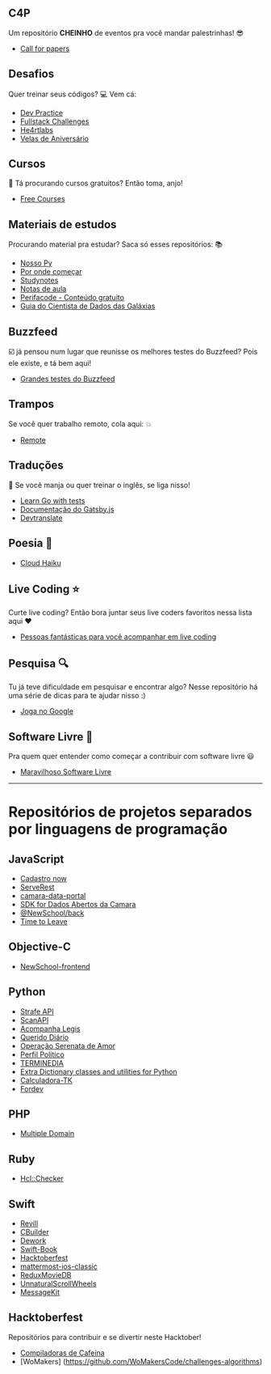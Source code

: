 ## C4P  

Um repositório **CHEINHO** de eventos pra você mandar palestrinhas! :sunglasses:  
- [Call for papers](https://github.com/alinebastos/call-for-papers)  

## Desafios  
Quer treinar seus códigos? :computer: Vem cá:   
- [Dev Practice](https://github.com/alinebastos/dev-practice)  
- [Fullstack Challenges](https://github.com/alinebastos/fullstack-challenges)  
- [He4rtlabs](https://github.com/he4rtlabs/he4rtoberfest-2020)  
- [Velas de Aniversário](https://github.com/WoMakersCode/challenges-algorithms/tree/master/tutorial-challenge-birthday-candles-cake)

## Cursos  
:pushpin: Tá procurando cursos gratuitos? Então toma, anjo!  
- [Free Courses](https://github.com/alinebastos/free-courses)  

## Materiais de estudos
Procurando material pra estudar? Saca só esses repositórios: :books:  
- [Nosso Py](https://github.com/MariaEduardaDeAzevedo/nosso-py)  
- [Por onde começar](https://github.com/leticiadasilva/por-onde-comecar)  
- [Studynotes](https://github.com/bellesamways/studynotes)  
- [Notas de aula](https://github.com/leticiadasilva/notas-de-aula)   
- [Perifacode - Conteúdo gratuito](https://github.com/perifacode/conteudo-gratuito)  
- [Guia do Cientista de Dados das Galáxias](https://github.com/PizzaDeDados/datascience-pizza)

## Buzzfeed

:ballot_box_with_check: já pensou num lugar que reunisse os melhores testes do Buzzfeed? Pois ele existe, e tá bem aqui!  
- [Grandes testes do Buzzfeed](https://github.com/dandaramcsousa/grandes-testes-do-buzzfeed)  

## Trampos  

Se você quer trabalho remoto, cola aqui: :boom:  
- [Remote](https://github.com/alinebastos/remote)  

## Traduções

:pencil: Se você manja ou quer treinar o inglês, se liga nisso!
 
 - [Learn Go with tests](https://github.com/larien/learn-go-with-tests)  
- [Documentação do Gatsby.js](https://github.com/gatsbyjs/gatsby-pt-BR/issues)
- [Devtranslate](https://github.com/devtranslate)

## Poesia :art:  

- [Cloud Haiku](https://github.com/do-community/cloud_haiku)  

## Live Coding :star:  

Curte live coding? Então bora juntar seus live coders favoritos nessa lista aqui :heart:  
- [Pessoas fantásticas para você acompanhar em live coding](https://github.com/Caaddss/awesome-live-coding-streams)  

## Pesquisa :mag:  

Tu já teve dificuldade em pesquisar e encontrar algo? Nesse repositório há uma série de dicas para te ajudar nisso :)  
- [Joga no Google](https://github.com/Caaddss/joga_no_google)  

## Software Livre :tada:  

Pra quem quer entender como começar a contribuir com software livre :smiley:  
- [Maravilhoso Software Livre](https://github.com/Caaddss/Maravilhoso_SoftwareLivre)  

---

# Repositórios de projetos separados por linguagens de programação  

## JavaScript

- [Cadastro now](https://github.com/jhonatasmatos/cadastro-now)  
- [ServeRest](https://github.com/PauloGoncalvesBH/serverest)  
- [camara-data-portal](https://github.com/AcompanhaLegis/camara-data-portal)  
- [SDK for Dados Abertos da Camara](https://github.com/AcompanhaLegis/sdk-dados-abertos-camara-js)  
- [@NewSchool/back](https://github.com/NewSchoolApp/newschool-backend)  
- [Time to Leave](https://github.com/thamara/time-to-leave)  

## Objective-C  
- [NewSchool-frontend](https://github.com/NewSchoolApp/newschool-frontend)  

## Python  

- [Strafe API](https://github.com/WLSF/strafe)  
- [ScanAPI](https://github.com/scanapi/website)  
- [Acompanha Legis](https://github.com/AcompanhaLegis/acompanha-legis-api)  
- [Querido Diário](https://github.com/okfn-brasil/querido-diario)  
- [Operação Serenata de Amor](https://github.com/okfn-brasil/serenata-de-amor)  
- [Perfil Político](https://github.com/okfn-brasil/perfil-politico)  
- [TERMINEDIA](https://github.com/jsbueno/terminedia)  
- [Extra Dictionary classes and utilities for Python](https://github.com/jsbueno/extradict)  
- [Calculadora-TK](https://github.com/matheusfelipeog/calculadora-tk)
- [Fordev](https://github.com/matheusfelipeog/fordev)

## PHP  

- [Multiple Domain](https://github.com/straube/multiple-domain)  

## Ruby  
- [Hcl::Checker](https://github.com/mfcastellani/hcl-checker)

## Swift
- [Revill](https://github.com/ViniciusDeep/Revill)
- [CBuilder](https://github.com/ViniciusDeep/CBuilder)
- [Dework](https://github.com/ViniciusDeep/Dework)
- [Swift-Book](https://github.com/AcademyIFCE/Swift-Book)
- [Hacktoberfest](https://github.com/incubateind/Hacktoberfest)
- [mattermost-ios-classic](https://github.com/mattermost/mattermost-ios-classic)
- [ReduxMovieDB](https://github.com/cardoso/ReduxMovieDB)
- [UnnaturalScrollWheels](https://github.com/ther0n/UnnaturalScrollWheels)
- [MessageKit](https://github.com/MessageKit/MessageKit)

## Hacktoberfest

Repositórios para contribuir e se divertir neste Hacktober!

- [Compiladoras de Cafeína](https://github.com/compiladoras/women-teaching-tech)
- [WoMakers] (https://github.com/WoMakersCode/challenges-algorithms)
